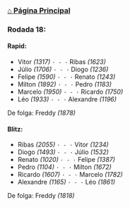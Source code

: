 ### [⌂ Página Principal](https://grupo-de-xadrez.github.io/)

### Rodada 18:

#### Rapid:

* Vitor *(1317)* `· - ·` Ribas *(1623)*  
* Júlio *(1706)* `· - ·` Diogo *(1236)*  
* Felipe *(1590)* `· - ·` Renato *(1243)*  
* Milton *(1892)* `· - ·` Pedro *(1183)*  
* Marcelo *(1950)* `· - ·` Ricardo *(1750)*  
* Léo *(1933)* `· - ·` Alexandre *(1196)*  

De folga: Freddy *(1878)*

#### Blitz:

* Ribas *(2055)* `· - ·` Vitor *(1234)*  
* Diogo *(1493)* `· - ·` Júlio *(1532)*  
* Renato *(1020)* `· - ·` Felipe *(1387)*  
* Pedro *(1104)* `· - ·` Milton *(1672)*  
* Ricardo *(1607)* `· - ·` Marcelo *(1782)*  
* Alexandre *(1165)* `· - ·` Léo *(1861)*  

De folga: Freddy *(1818)*

